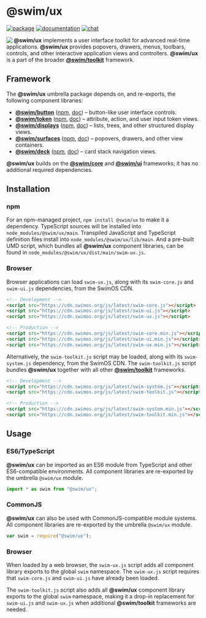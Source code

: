 # @swim/ux

[![package](https://img.shields.io/npm/v/@swim/ux.svg)](https://www.npmjs.com/package/@swim/ux)
[![documentation](https://img.shields.io/badge/doc-TypeDoc-blue.svg)](https://docs.swimos.org/js/latest/modules/_swim_ux.html)
[![chat](https://img.shields.io/badge/chat-Gitter-green.svg)](https://gitter.im/swimos/community)

<a href="https://www.swimos.org"><img src="https://docs.swimos.org/readme/marlin-blue.svg" align="left"></a>

**@swim/ux** implements a user interface toolkit for advanced real-time
applications.  **@swim/ux** provides popovers, drawers, menus, toolbars,
controls, and other interactive application views and controllers.
**@swim/ux** is a part of the broader
[**@swim/toolkit**](https://github.com/swimos/swim/tree/master/swim-toolkit-js/@swim/toolkit) framework.

## Framework

The **@swim/ux** umbrella package depends on, and re-exports, the following
component libraries:

- [**@swim/button**](https://github.com/swimos/swim/tree/master/swim-toolkit-js/swim-ux-js/@swim/button)
  ([npm](https://www.npmjs.com/package/@swim/button),
  [doc](https://docs.swimos.org/js/latest/modules/_swim_button.html)) –
  button-like user interface controls.
- [**@swim/token**](https://github.com/swimos/swim/tree/master/swim-toolkit-js/swim-ux-js/@swim/token)
  ([npm](https://www.npmjs.com/package/@swim/token),
  [doc](https://docs.swimos.org/js/latest/modules/_swim_token.html)) –
  attribute, action, and user input token views.
- [**@swim/displays**](https://github.com/swimos/swim/tree/master/swim-toolkit-js/swim-ux-js/@swim/displays)
  ([npm](https://www.npmjs.com/package/@swim/displays),
  [doc](https://docs.swimos.org/js/latest/modules/_swim_displays.html)) –
  lists, trees, and other structured display views.
- [**@swim/surfaces**](https://github.com/swimos/swim/tree/master/swim-toolkit-js/swim-ux-js/@swim/surfaces)
  ([npm](https://www.npmjs.com/package/@swim/surfaces),
  [doc](https://docs.swimos.org/js/latest/modules/_swim_surfaces.html)) –
  popovers, drawers, and other view containers.
- [**@swim/deck**](https://github.com/swimos/swim/tree/master/swim-toolkit-js/swim-ux-js/@swim/deck)
  ([npm](https://www.npmjs.com/package/@swim/deck),
  [doc](https://docs.swimos.org/js/latest/modules/_swim_deck.html)) –
  card stack navigation views.

**@swim/ux** builds on the [**@swim/core**](https://github.com/swimos/swim/tree/master/swim-system-js/swim-core-js/@swim/core)
and [**@swim/ui**](https://github.com/swimos/swim/tree/master/swim-toolkit-js/swim-ux-js/@swim/ui)
frameworks; it has no additional required dependencies.

## Installation

### npm

For an npm-managed project, `npm install @swim/ux` to make it a dependency.
TypeScript sources will be installed into `node_modules/@swim/ux/main`.
Transpiled JavaScript and TypeScript definition files install into
`node_modules/@swim/ux/lib/main`.  And a pre-built UMD script, which
bundles all **@swim/ux** component libraries, can be found in
`node_modules/@swim/ux/dist/main/swim-ux.js`.

### Browser

Browser applications can load `swim-ux.js`, along with its `swim-core.js`
and `swim-ui.js` dependencies, from the SwimOS CDN.

```html
<!-- Development -->
<script src="https://cdn.swimos.org/js/latest/swim-core.js"></script>
<script src="https://cdn.swimos.org/js/latest/swim-ui.js"></script>
<script src="https://cdn.swimos.org/js/latest/swim-ux.js"></script>

<!-- Production -->
<script src="https://cdn.swimos.org/js/latest/swim-core.min.js"></script>
<script src="https://cdn.swimos.org/js/latest/swim-ui.min.js"></script>
<script src="https://cdn.swimos.org/js/latest/swim-ux.min.js"></script>
```

Alternatively, the `swim-toolkit.js` script may be loaded, along with its
`swim-system.js` dependency, from the SwimOS CDN.  The `swim-toolkit.js`
script bundles **@swim/ux** together with all other
[**@swim/toolkit**](https://github.com/swimos/swim/tree/master/swim-toolkit-js/@swim/toolkit)
frameworks.

```html
<!-- Development -->
<script src="https://cdn.swimos.org/js/latest/swim-system.js"></script>
<script src="https://cdn.swimos.org/js/latest/swim-toolkit.js"></script>

<!-- Production -->
<script src="https://cdn.swimos.org/js/latest/swim-system.min.js"></script>
<script src="https://cdn.swimos.org/js/latest/swim-toolkit.min.js"></script>
```

## Usage

### ES6/TypeScript

**@swim/ux** can be imported as an ES6 module from TypeScript and other
ES6-compatible environments.  All component libraries are re-exported by
the umbrella `@swim/ux` module.

```typescript
import * as swim from "@swim/ux";
```

### CommonJS

**@swim/ux** can also be used with CommonJS-compatible module systems.
All component libraries are re-exported by the umbrella `@swim/ux` module.

```javascript
var swim = require("@swim/ux");
```

### Browser

When loaded by a web browser, the `swim-ux.js` script adds all component
library exports to the global `swim` namespace.  The `swim-ux.js` script
requires that `swim-core.js` and `swim-ui.js` have already been loaded.

The `swim-toolkit.js` script also adds all **@swim/ux** component library
exports to the global `swim` namespace, making it a drop-in replacement
for `swim-ui.js` and `swim-ux.js` when additional **@swim/toolkit**
frameworks are needed.
